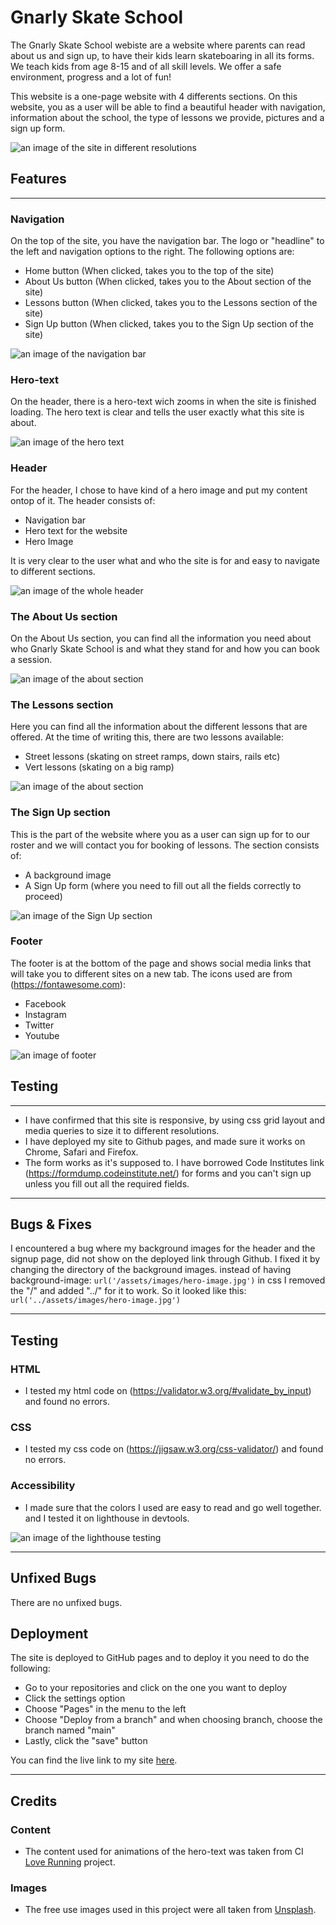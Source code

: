 # **Gnarly Skate School**

The Gnarly Skate School webiste are a website where parents can read about us and sign up, to have their kids learn skateboaring in all its forms. We teach kids from age 8-15 and of all skill levels. We offer a safe environment, progress and a lot of fun! 

This website is a one-page website with 4 differents sections. On this website, you as a user will be able to find a beautiful header with navigation, information about the school, the type of lessons we provide, pictures and a sign up form.

![an image of the site in different resolutions](assets/images/ui.jpg)


## **Features**
---
### **Navigation** 

On the top of the site, you have the navigation bar. The logo or "headline" to the left and navigation options to the right. The following options are:
- Home button (When clicked, takes you to the top of the site)
- About Us button (When clicked, takes you to the About section of the site)
- Lessons button (When clicked, takes you to the Lessons section of the site)
- Sign Up button (When clicked, takes you to the Sign Up section of the site)

![an image of the navigation bar](assets/images/Nav.jpg)


### **Hero-text**
On the header, there is a hero-text wich zooms in when the site is finished loading. The hero text is clear and tells the user exactly what this site is about.


![an image of the hero text](assets/images/herotext.jpg)


### **Header**

For the header, I chose to have kind of a hero image and put my content ontop of it. The header consists of:
- Navigation bar
- Hero text for the website
- Hero Image

It is very clear to the user what and who the site is for and easy to navigate to different sections.

![an image of the whole header](assets/images/header.jpg)


### **The About Us section**

On the About Us section, you can find all the information you need about who Gnarly Skate School is and what they stand for and how you can book a session.

![an image of the about section](assets/images/about.jpg)

### **The Lessons section**

Here you can find all the information about the different lessons that are offered. At the time of writing this, there are two lessons available:
- Street lessons (skating on street ramps, down stairs, rails etc)
- Vert lessons (skating on a big ramp)

![an image of the about section](assets/images/lessons-section.jpg)

### **The Sign Up section**

This is the part of the website where you as a user can sign up for to our roster and we will contact you for booking of lessons. The section consists of:
- A background image 
- A Sign Up form (where you need to fill out all the fields correctly to proceed)

![an image of the Sign Up section](assets/images/signup-section.jpg)

### **Footer**
The footer is at the bottom of the page and shows social media links that will take you to different sites on a new tab. The icons used are from (https://fontawesome.com):
- Facebook
- Instagram
- Twitter
- Youtube

![an image of footer](assets/images/footer.jpg)

## **Testing**

---

- I have confirmed that this site is responsive, by using css grid layout and media queries to size it to different resolutions.
- I have deployed my site to Github pages, and made sure it works on Chrome, Safari and Firefox.
- The form works as it's supposed to. I have borrowed Code Institutes link (https://formdump.codeinstitute.net/) for forms and you can't sign up unless you fill out all the required fields.

---

## **Bugs & Fixes**

I encountered a bug where my background images for the header and the signup page, did not show on the deployed link through Github. I fixed it by changing the directory of the background images. instead of having background-image: `url('/assets/images/hero-image.jpg')` in css I removed the "/" and added "../" for it to work. So it looked like this:
`url('../assets/images/hero-image.jpg')`

---

## **Testing**
### **HTML**
- I tested my html code on (https://validator.w3.org/#validate_by_input) and found no errors.
### **CSS**
- I tested my css code on (https://jigsaw.w3.org/css-validator/) and found no errors.
### **Accessibility**
- I made sure that the colors I used are easy to read and go well together. and I tested it on lighthouse in devtools.

![an image of the lighthouse testing](assets/images/lighthouse.jpg)

---

## **Unfixed Bugs**

There are no unfixed bugs.

## **Deployment**
The site is deployed to GitHub pages and to deploy it you need to do the following:
- Go to your repositories and click on the one you want to deploy
- Click the settings option
- Choose "Pages" in the menu to the left
- Choose "Deploy from a branch" and when choosing branch, choose the branch named "main"
- Lastly, click the "save" button

You can find the live link to my site [here](https://fullstacksammy.github.io/gnarly-skate-school/).

---

## **Credits**

### **Content**
- The content used for animations of the hero-text was taken from CI [Love Running](https://github.com/Code-Institute-Org/love-running-2.0) project.

### **Images**
- The free use images used in this project were all taken from [Unsplash](https://unsplash.com/).

